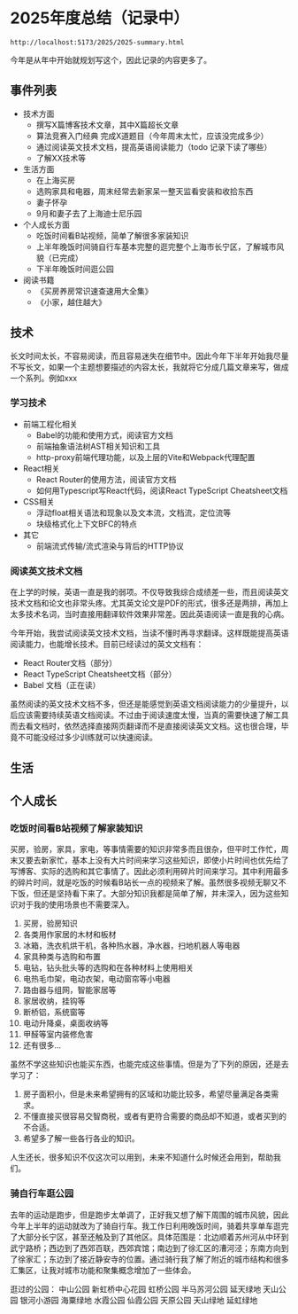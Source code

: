 # 2025年度总结（记录中）

```
http://localhost:5173/2025/2025-summary.html
```

今年是从年中开始就规划写这个，因此记录的内容更多了。

## 事件列表

* 技术方面
  * 撰写X篇博客技术文章，其中X篇超长文章
  * 算法竞赛入门经典 完成X道题目（今年周末太忙，应该没完成多少）
  * 通过阅读英文技术文档，提高英语阅读能力（todo 记录下读了哪些）
  * 了解XX技术等
* 生活方面
  * 在上海买房
  * 选购家具和电器，周末经常去新家呆一整天监看安装和收拾东西
  * 妻子怀孕
  * 9月和妻子去了上海迪士尼乐园
* 个人成长方面
  * 吃饭时间看B站视频，简单了解很多家装知识
  * 上半年晚饭时间骑自行车基本完整的逛完整个上海市长宁区，了解城市风貌（已完成）
  * 下半年晚饭时间逛公园
* 阅读书籍
  * 《买房养房常识速查速用大全集》
  * 《小家，越住越大》

## 技术

长文时间太长，不容易阅读，而且容易迷失在细节中。因此今年下半年开始我尽量不写长文，如果一个主题想要描述的内容太长，我就将它分成几篇文章来写，做成一个系列。例如xxx


### 学习技术

* 前端工程化相关
  * Babel的功能和使用方式，阅读官方文档
  * 前端抽象语法树AST相关知识和工具
  * http-proxy前端代理功能，以及上层的Vite和Webpack代理配置
* React相关
  * React Router的使用方法，阅读官方文档
  * 如何用Typescript写React代码，阅读React TypeScript Cheatsheet文档
* CSS相关
  * 浮动float相关语法和现象以及文本流，文档流，定位流等
  * 块级格式化上下文BFC的特点
* 其它
  * 前端流式传输/流式渲染与背后的HTTP协议


### 阅读英文技术文档
在上学的时候，英语一直是我的弱项。不仅导致我综合成绩差一些，而且阅读英文技术文档和论文也非常头疼。尤其英文论文是PDF的形式，很多还是两排，再加上太多技术名词，当时直接用翻译软件效果非常差。因此英语阅读一直是我的心病。

今年开始，我尝试阅读英文技术文档，当读不懂时再寻求翻译。这样既能提高英语阅读能力，也能增长技术。目前已经读过的英文文档有：

* React Router文档（部分）
* React TypeScript Cheatsheet文档（部分）
* Babel 文档（正在读）

虽然阅读的英文技术文档不多，但还是能感觉到英语文档阅读能力的少量提升，以后应该需要持续英语文档阅读。不过由于阅读速度太慢，当真的需要快速了解工具而去看文档时，依然选择直接网页翻译而不是直接阅读英文文档。这也很合理，毕竟不可能没经过多少训练就可以快速阅读。

## 生活



## 个人成长

### 吃饭时间看B站视频了解家装知识
买房，验房，家具，家电，等事情需要的知识非常多而且很杂，但平时工作忙，周末又要去新家忙，基本上没有大片时间来学习这些知识，即使小片时间也优先给了写博客、实际的选购和其它事情了。因此必须利用碎片时间来学习。其中利用最多的碎片时间，就是吃饭的时候看B站长一点的视频来了解。虽然很多视频无聊又不下饭，但还是坚持看下来了。大部分知识我都是简单了解，并未深入，因为这些知识对于我的使用场景也不需要深入。

1. 买房，验房知识
2. 各类用作家居的木材和板材
3. 冰箱，洗衣机烘干机，各种热水器，净水器，扫地机器人等电器
4. 家具种类与选购和布置
5. 电钻，钻头批头等的选购和在各种材料上使用相关
6. 电热毛巾架，电动衣架，电动窗帘等小电器
7. 路由器与组网，智能家居等
8. 家居收纳，挂钩等
9. 断桥铝，系统窗等
10. 电动升降桌，桌面收纳等
11. 甲醛等室内装修危害
12. 还有很多...

虽然不学这些知识也能买东西，也能完成这些事情。但是为了下列的原因，还是去学习了：

1. 房子面积小，但是未来希望拥有的区域和功能比较多，希望尽量满足各类需求。
2. 不懂直接买很容易交智商税，或者有更符合需要的商品却不知道，或者买到的不合适。
3. 希望多了解一些各行各业的知识。

人生还长，很多知识不仅这次可以用到，未来不知道什么时候还会用到，帮助我们。

### 骑自行车逛公园
去年的运动是跑步，但是跑步太单调了，正好我又想了解下周围的城市风貌，因此今年上半年的运动就改为了骑自行车。我工作日利用晚饭时间，骑着共享单车逛完了大部分长宁区，甚至还触及到了其他区。具体范围是：北边顺着苏州河从中环到武宁路桥；西边到了西郊百联，西郊宾馆；南边到了徐汇区的漕河泾；东南方向到了徐家汇；东边到了接近静安寺的位置。通过骑行我了解了附近的城市结构和很多汇集区，让我对城市功能和聚集概念增加了一些体会。

逛过的公园： 中山公园 新虹桥中心花园 虹桥公园 半马苏河公园 延天绿地 天山公园 银河小游园 海粟绿地 水霞公园 仙霞公园 天原公园 天山绿地 延虹绿地

